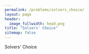 ```yaml
---
permalink: /problems/solvers_choice/
layout: page
header:
  image_fullwidth: head.png
title: "Solvers' Choice"
sitemap: false
---
```


Solvers' Choice